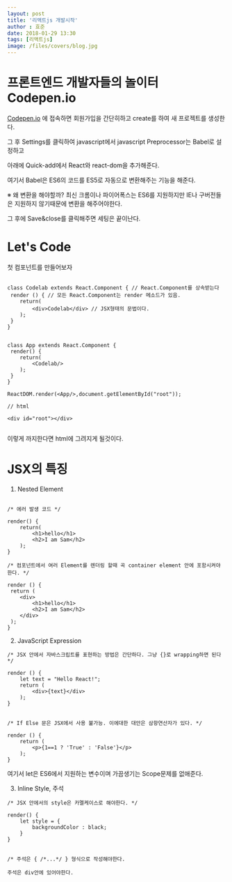 ```yaml
---
layout: post
title: '리액트js 개발시작'
author : 효준
date: 2018-01-29 13:30
tags: [리액트js]
image: /files/covers/blog.jpg
---
```


# 프론트엔드 개발자들의 놀이터 Codepen.io

<a href="https://Codepen.io">Codepen.io</a> 에 접속하면 회원가입을 간단히하고 create를 하여 새 프로젝트를 생성한다.

그 후 Settings를 클릭하여 javascript에서 javascript Preprocessor는 Babel로 설정하고

아래에 Quick-add에서 React와 react-dom을 추가해준다.

여기서 Babel은 ES6의 코드를 ES5로 자동으로 변환해주는 기능을 해준다.

※ 왜 변환을 해야할까?
최신 크롬이나 파이어폭스는 ES6를 지원하지만 IE나 구버전들은 지원하지 않기때문에
변환을 해주어야한다.

그 후에 Save&close를 클릭해주면 세팅은 끝이난다.

# Let's Code
첫 컴포넌트를 만들어보자

```

class Codelab extends React.Component { // React.Component를 상속받는다
 render () { // 모든 React.Component는 render 메소드가 있음.
    return(
        <div>Codelab</div> // JSX형태의 문법이다.
    );
 }
}


class App extends React.Component {
 render() {
    return(
        <Codelab/>
    );
 }
}

ReactDOM.render(<App/>,document.getElementById("root"));

// html

<div id="root"></div>


```

이렇게 까지한다면 html에 그려지게 될것이다.

# JSX의 특징

1. Nested Element

```

/* 에러 발생 코드 */

render() {
    return(
        <h1>hello</h1>
        <h2>I am Sam</h2>
    );
}

/* 컴포넌트에서 여러 Element를 렌더링 할때 곡 container element 안에 포함시켜야 한다. */

render () {
 return (
    <div>
        <h1>hello</h1>
        <h2>I am Sam</h2>
    </div>
 );
}

```

2. JavaScript Expression

```
/* JSX 안에서 자바스크립트를 표현하는 방법은 간단하다. 그냥 {}로 wrapping하면 된다 */

render () {
    let text = "Hello React!";
    return (
        <div>{text}</div>    
    );
}


/* If Else 문은 JSX에서 사용 불가능. 이에대한 대안은 삼항연산자가 있다. */

render () {
    return (
        <p>{1==1 ? 'True' : 'False'}</p>
    );
}

```

여기서 let은 ES6에서 지원하는 변수이며 가끔생기는 Scope문제를 없애준다.


3. Inline Style, 주석

```
/* JSX 안에서의 style은 카멜케이스로 해야한다. */

render() {
    let style = {
        backgroundColor : black;
    }
}


/* 주석은 { /*...*/ } 형식으로 작성해야한다.

주석은 div안에 있어야한다.



```